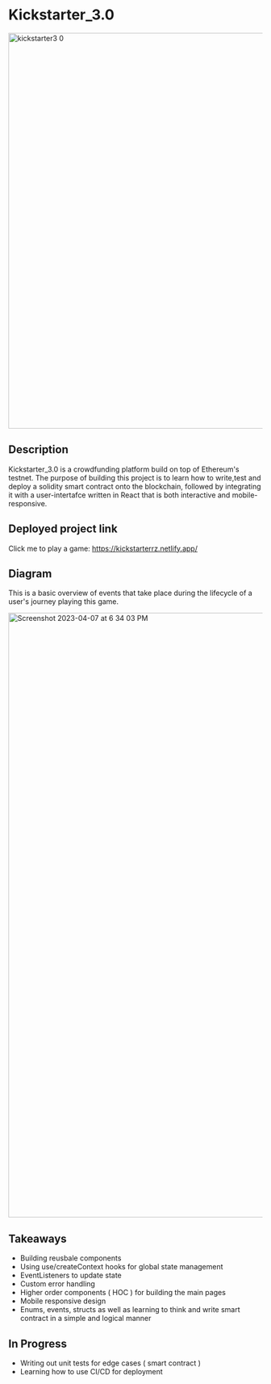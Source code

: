 # Kickstarter_3.0
<img width="784" alt="kickstarter3 0" src="https://user-images.githubusercontent.com/74093051/230697393-d716bf41-b8ea-4d3a-9b37-2dc583887876.png">


## Description
Kickstarter_3.0 is a crowdfunding platform build on top of Ethereum's testnet. The purpose of building this project is to learn how to write,test and deploy a solidity smart contract onto the blockchain, followed by integrating it with a user-intertafce written in React that is both interactive and mobile-responsive.  

## Deployed project link 
Click me to play a game: <a href="https://kickstarterrz.netlify.app/" target="blank"> https://kickstarterrz.netlify.app/

## Diagram
This is a basic overview of events that take place during the lifecycle of a user's journey playing this game. 

<img width="1198" alt="Screenshot 2023-04-07 at 6 34 03 PM" src="https://user-images.githubusercontent.com/74093051/230594366-8ec1e760-0837-4d4d-a0f2-fcbb08ccdae8.png">

## Takeaways 
- Building reusbale components
- Using use/createContext hooks for global state management
- EventListeners to update state 
- Custom error handling 
- Higher order components ( HOC ) for building the main pages 
- Mobile responsive design 
- Enums, events, structs as well as learning to think and write smart contract in a simple and logical manner


## In Progress 
- Writing out unit tests for edge cases ( smart contract ) 
- Learning how to use CI/CD for deployment 
